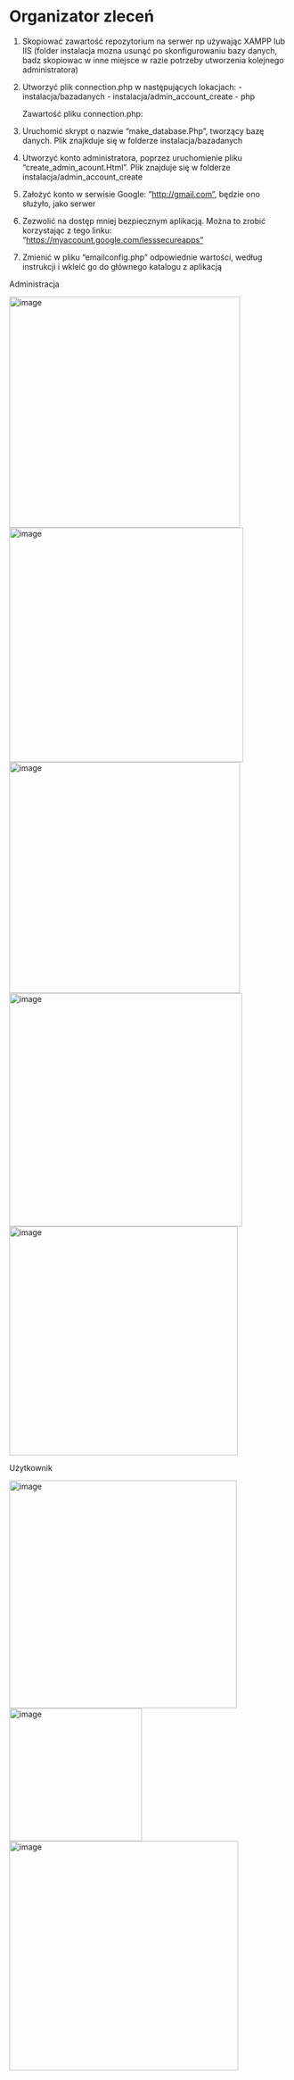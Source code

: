 # Organizator zleceń

1.	Skopiować zawartość repozytorium na serwer np używając XAMPP lub IIS (folder instalacja mozna usunąć po skonfigurowaniu bazy danych, badz skopiowac w inne miejsce w razie potrzeby utworzenia kolejnego administratora)
2.  Utworzyć plik connection.php w następujących lokacjach:
        - instalacja/bazadanych
        - instalacja/admin_account_create
        - php

    Zawartość pliku connection.php:

    <?php
        $db_servername="localhost";
        $db_username = "root";
        $db_password = "PhpMy@dmin127";
        $db_name = "my_job";
    ?>

4.	Uruchomić skrypt o nazwie “make_database.Php”, tworzący bazę danych. Plik znajkduje się w folderze instalacja/bazadanych
5.	Utworzyć konto administratora, poprzez uruchomienie pliku “create_admin_acount.Html”. Plik znajduje się w folderze instalacja/admin_account_create
6.	Założyć konto w serwisie Google: “http://gmail.com”, będzie ono służyło, jako serwer
7.	Zezwolić na dostęp mniej bezpiecznym aplikacją. Można to zrobić korzystając z tego linku: “https://myaccount.google.com/lesssecureapps”
8.	 Zmienić w pliku “emailconfig.php” odpowiednie wartości, według instrukcji i wkleić go do głównego katalogu z aplikacją


Administracja

<img width="414" alt="image" src="https://user-images.githubusercontent.com/47826375/155571125-b1a15e2f-f2d9-41e1-834c-664db861a0f3.png">
<img width="420" alt="image" src="https://user-images.githubusercontent.com/47826375/155571194-e2267741-9e61-414d-bb91-3833ef7038f4.png">
<img width="414" alt="image" src="https://user-images.githubusercontent.com/47826375/155571235-5266e030-c178-4acd-aaca-0a3fdcf34c1a.png">
<img width="418" alt="image" src="https://user-images.githubusercontent.com/47826375/155571258-8a055e00-a9ad-407a-964c-6f8d91f0482a.png">
<img width="410" alt="image" src="https://user-images.githubusercontent.com/47826375/155571309-86dccd50-cdcc-4d83-b2e6-d55b9bda1450.png">


Użytkownik

<img width="408" alt="image" src="https://user-images.githubusercontent.com/47826375/155571432-4fd82d9c-71c2-44fa-8264-ba6469974d49.png">
<img width="238" alt="image" src="https://user-images.githubusercontent.com/47826375/155571484-2215d5ea-17a3-4065-ada5-33881b68ed4d.png">
<img width="411" alt="image" src="https://user-images.githubusercontent.com/47826375/155571556-8d20f2bb-f5a1-4f79-aba6-b3df236253e2.png">
